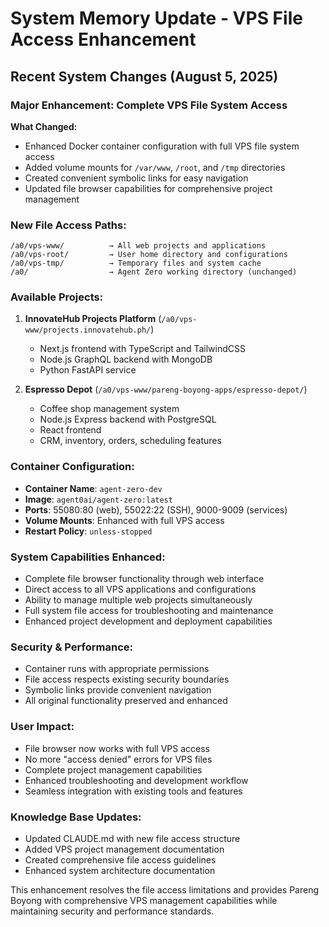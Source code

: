# System Memory Update - VPS File Access Enhancement

## Recent System Changes (August 5, 2025)

### **Major Enhancement: Complete VPS File System Access**

**What Changed:**
- Enhanced Docker container configuration with full VPS file system access
- Added volume mounts for `/var/www`, `/root`, and `/tmp` directories
- Created convenient symbolic links for easy navigation
- Updated file browser capabilities for comprehensive project management

### **New File Access Paths:**
```
/a0/vps-www/          → All web projects and applications
/a0/vps-root/         → User home directory and configurations
/a0/vps-tmp/          → Temporary files and system cache
/a0/                  → Agent Zero working directory (unchanged)
```

### **Available Projects:**
1. **InnovateHub Projects Platform** (`/a0/vps-www/projects.innovatehub.ph/`)
   - Next.js frontend with TypeScript and TailwindCSS
   - Node.js GraphQL backend with MongoDB
   - Python FastAPI service

2. **Espresso Depot** (`/a0/vps-www/pareng-boyong-apps/espresso-depot/`)
   - Coffee shop management system
   - Node.js Express backend with PostgreSQL
   - React frontend
   - CRM, inventory, orders, scheduling features

### **Container Configuration:**
- **Container Name**: `agent-zero-dev`
- **Image**: `agent0ai/agent-zero:latest`
- **Ports**: 55080:80 (web), 55022:22 (SSH), 9000-9009 (services)
- **Volume Mounts**: Enhanced with full VPS access
- **Restart Policy**: `unless-stopped`

### **System Capabilities Enhanced:**
- Complete file browser functionality through web interface
- Direct access to all VPS applications and configurations
- Ability to manage multiple web projects simultaneously
- Full system file access for troubleshooting and maintenance
- Enhanced project development and deployment capabilities

### **Security & Performance:**
- Container runs with appropriate permissions
- File access respects existing security boundaries
- Symbolic links provide convenient navigation
- All original functionality preserved and enhanced

### **User Impact:**
- File browser now works with full VPS access
- No more "access denied" errors for VPS files
- Complete project management capabilities
- Enhanced troubleshooting and development workflow
- Seamless integration with existing tools and features

### **Knowledge Base Updates:**
- Updated CLAUDE.md with new file access structure
- Added VPS project management documentation
- Created comprehensive file access guidelines
- Enhanced system architecture documentation

This enhancement resolves the file access limitations and provides Pareng Boyong with comprehensive VPS management capabilities while maintaining security and performance standards.
